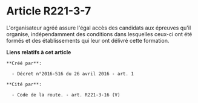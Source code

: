 # Article R221-3-7

L'organisateur agréé assure l'égal accès des candidats aux épreuves qu'il organise, indépendamment des conditions dans
lesquelles ceux-ci ont été formés et des établissements qui leur ont délivré cette formation.

**Liens relatifs à cet article**

	**Créé par**:

	  - Décret n°2016-516 du 26 avril 2016 - art. 1

	**Cité par**:

	  - Code de la route. - art. R221-3-16 (V)

